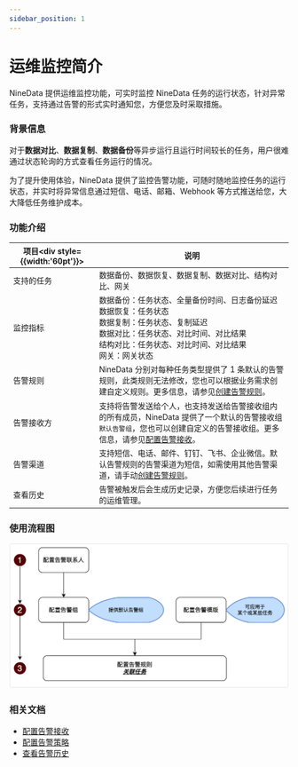 ```yaml
---
sidebar_position: 1
---
```

# 运维监控简介

NineData 提供运维监控功能，可实时监控 NineData 任务的运行状态，针对异常任务，支持通过告警的形式实时通知您，方便您及时采取措施。

### 背景信息

对于**数据对比**、**数据复制**、**数据备份**等异步运行且运行时间较长的任务，用户很难通过状态轮询的方式查看任务运行的情况。

为了提升使用体验，NineData 提供了监控告警功能，可随时随地监控任务的运行状态，并实时将异常信息通过短信、电话、邮箱、Webhook 等方式推送给您，大大降低任务维护成本。

### 功能介绍

| 项目<div  style={{width:'60pt'}}></div> | 说明                                                         |
| --------------------------------------- | ------------------------------------------------------------ |
| 支持的任务                              | 数据备份、数据恢复、数据复制、数据对比、结构对比、网关       |
| 监控指标                                | 数据备份：任务状态、全量备份时间、日志备份延迟<br />数据恢复：任务状态<br />数据复制：任务状态、复制延迟<br />数据对比：任务状态、对比时间、对比结果<br />结构对比：任务状态、对比时间、对比结果<br />网关：网关状态 |
| 告警规则                                | NineData 分别对每种任务类型提供了 1 条默认的告警规则，此类规则无法修改，您也可以根据业务需求创建自定义规则。更多信息，请参见[创建告警规则](alart_rule.md#创建告警规则)。 |
| 告警接收方                              | 支持将告警发送给个人，也支持发送给告警接收组内的所有成员，NineData 提供了一个默认的告警接收组 `默认告警组`，您也可以创建自定义的告警接收组。更多信息，请参见[配置告警接收](alart_receiver.md)。 |
| 告警渠道                                | 支持短信、电话、邮件、钉钉、飞书、企业微信。默认告警规则的告警渠道为短信，如需使用其他告警渠道，请手动[创建告警规则](alart_rule.md#创建告警规则)。 |
| 查看历史                                | 告警被触发后会生成历史记录，方便您后续进行任务的运维管理。   |

### 使用流程图

![flow](./image/flow3.png)

### 相关文档

* [配置告警接收](alart_receiver.md)
* [配置告警策略](alart_rule.md)
* [查看告警历史](alart_history.md)